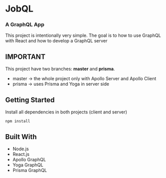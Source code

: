 # JobQL
### A GraphQL App
This project is intentionally very simple. The goal is to how to use GraphQL with React and how to develop a GraphQL server

## IMPORTANT
This project have two branches: **master** and **prisma**.
* master -> the whole project only with Apollo Server and Apollo Client
* prisma -> uses Prisma and Yoga in server side

## Getting Started
Install all dependencies in both projects (client and server)
```
npm install
```
## Built With
* Node.js
* React.js
* Apollo GraphQL
* Yoga GraphQL
* Prisma GraphQL